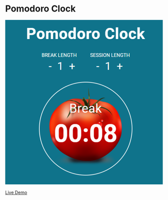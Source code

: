 # Pomodoro Clock

![Pomodoro Clock](preview1.png)

[Live Demo](https://sandb0x4477.github.io/PomodoroClock/)

